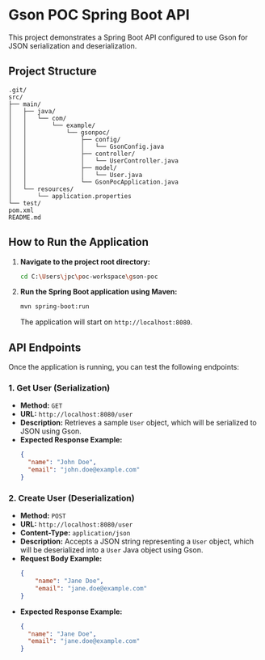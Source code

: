 # Gson POC Spring Boot API

This project demonstrates a Spring Boot API configured to use Gson for JSON serialization and deserialization.

## Project Structure

```
.git/
src/
├── main/
│   ├── java/
│   │   └── com/
│   │       └── example/
│   │           └── gsonpoc/
│   │               ├── config/
│   │               │   └── GsonConfig.java
│   │               ├── controller/
│   │               │   └── UserController.java
│   │               ├── model/
│   │               │   └── User.java
│   │               └── GsonPocApplication.java
│   └── resources/
│       └── application.properties
└── test/
pom.xml
README.md
```

## How to Run the Application

1.  **Navigate to the project root directory:**
    ```bash
    cd C:\Users\jpc\poc-workspace\gson-poc
    ```

2.  **Run the Spring Boot application using Maven:**
    ```bash
    mvn spring-boot:run
    ```

    The application will start on `http://localhost:8080`.

## API Endpoints

Once the application is running, you can test the following endpoints:

### 1. Get User (Serialization)

*   **Method:** `GET`
*   **URL:** `http://localhost:8080/user`
*   **Description:** Retrieves a sample `User` object, which will be serialized to JSON using Gson.
*   **Expected Response Example:**
    ```json
    {
      "name": "John Doe",
      "email": "john.doe@example.com"
    }
    ```

### 2. Create User (Deserialization)

*   **Method:** `POST`
*   **URL:** `http://localhost:8080/user`
*   **Content-Type:** `application/json`
*   **Description:** Accepts a JSON string representing a `User` object, which will be deserialized into a `User` Java object using Gson.
*   **Request Body Example:**
    ```json
    {
        "name": "Jane Doe",
        "email": "jane.doe@example.com"
    }
    ```
*   **Expected Response Example:**
    ```json
    {
      "name": "Jane Doe",
      "email": "jane.doe@example.com"
    }
    ```
